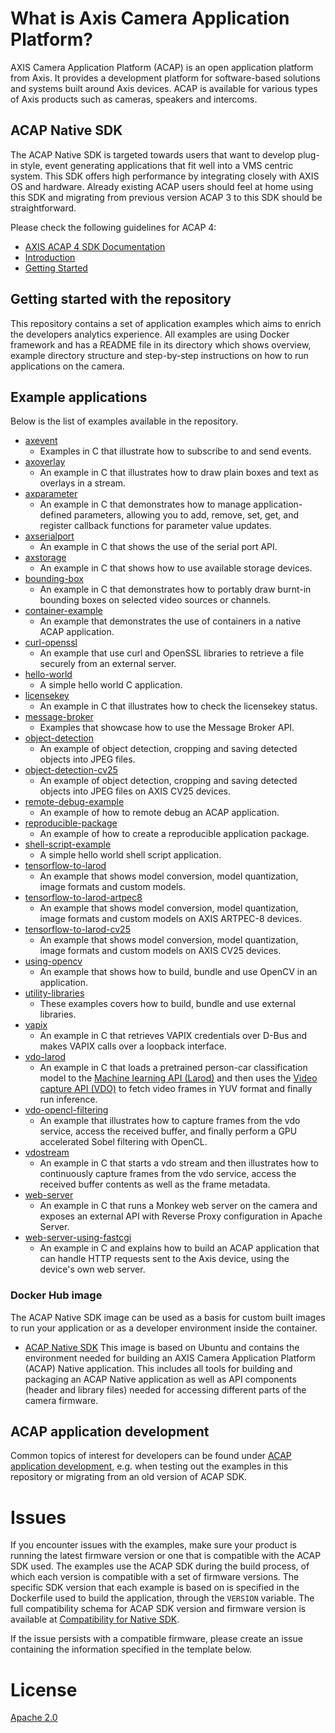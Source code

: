 # What is Axis Camera Application Platform?

AXIS Camera Application Platform (ACAP) is an open application platform from Axis. It provides a development platform for software-based solutions and systems built around Axis devices. ACAP is available for various types of Axis products such as cameras, speakers and intercoms.

## ACAP Native SDK

The ACAP Native SDK is targeted towards users that want to develop plug-in style, event generating applications that fit well into a VMS centric system. This SDK offers high performance by integrating closely with AXIS OS and hardware. Already existing ACAP users should feel at home using this SDK and migrating from previous version ACAP 3 to this SDK should be straightforward.

Please check the following guidelines for ACAP 4:

- [AXIS ACAP 4 SDK Documentation](https://axiscommunications.github.io/acap-documentation/)
- [Introduction](https://axiscommunications.github.io/acap-documentation/docs/introduction.html)
- [Getting Started](https://axiscommunications.github.io/acap-documentation/docs/get-started.html)

## Getting started with the repository

This repository contains a set of application examples which aims to enrich the developers analytics experience. All examples are using Docker framework and has a README file in its directory which shows overview, example directory structure and step-by-step instructions on how to run applications on the camera.

## Example applications

Below is the list of examples available in the repository.

- [axevent](./axevent/)
  - Examples in C that illustrate how to subscribe to and send events.
- [axoverlay](./axoverlay/)
  - An example in C that illustrates how to draw plain boxes and text as overlays in a stream.
- [axparameter](./axparameter/)
  - An example in C that demonstrates how to manage application-defined parameters, allowing you to add, remove, set, get, and register callback functions for parameter value updates.
- [axserialport](./axserialport/)
  - An example in C that shows the use of the serial port API.
- [axstorage](./axstorage/)
  - An example in C that shows how to use available storage devices.
- [bounding-box](./bounding-box/)
  - An example in C that demonstrates how to portably draw burnt-in bounding boxes on selected video sources or channels.
- [container-example](./container-example/)
  - An example that demonstrates the use of containers in a native ACAP application.
- [curl-openssl](./curl-openssl/)
  - An example that use curl and OpenSSL libraries to retrieve a file securely from an external server.
- [hello-world](./hello-world/)
  - A simple hello world C application.
- [licensekey](./licensekey/)
  - An example in C that illustrates how to check the licensekey status.
- [message-broker](./message-broker/)
  - Examples that showcase how to use the Message Broker API.
- [object-detection](./object-detection/)
  - An example of object detection, cropping and saving detected objects into JPEG files.
- [object-detection-cv25](./object-detection-cv25/)
  - An example of object detection, cropping and saving detected objects into JPEG files on AXIS CV25 devices.
- [remote-debug-example](./remote-debug-example/)
  - An example of how to remote debug an ACAP application.
- [reproducible-package](./reproducible-package/)
  - An example of how to create a reproducible application package.
- [shell-script-example](./shell-script-example)
  - A simple hello world shell script application.
- [tensorflow-to-larod](./tensorflow-to-larod/)
  - An example that shows model conversion, model quantization, image formats and custom models.
- [tensorflow-to-larod-artpec8](./tensorflow-to-larod-artpec8/)
  - An example that shows model conversion, model quantization, image formats and custom models on AXIS ARTPEC-8 devices.
- [tensorflow-to-larod-cv25](./tensorflow-to-larod-cv25/)
  - An example that shows model conversion, model quantization, image formats and custom models on AXIS CV25 devices.
- [using-opencv](./using-opencv/)
  - An example that shows how to build, bundle and use OpenCV in an application.
- [utility-libraries](./utility-libraries/)
  - These examples covers how to build, bundle and use external libraries.
  <!-- textlint-disable terminology -->
- [vapix](./vapix/)
  <!-- textlint-enable -->
  - An example in C that retrieves VAPIX credentials over D-Bus and makes VAPIX calls over a loopback interface.
- [vdo-larod](./vdo-larod/)
  - An example in C that loads a pretrained person-car classification model to the [Machine learning API (Larod)](https://axiscommunications.github.io/acap-documentation/docs/api/native-sdk-api.html#machine-learning-api-larod) and then uses the [Video capture API (VDO)](https://axiscommunications.github.io/acap-documentation/docs/api/native-sdk-api.html#video-capture-api-vdo) to fetch video frames in YUV format and finally run inference.
- [vdo-opencl-filtering](./vdo-opencl-filtering/)
  - An example that illustrates how to capture frames from the vdo service, access the received buffer, and finally perform a GPU accelerated Sobel filtering with OpenCL.
- [vdostream](./vdostream/)
  - An example in C that starts a vdo stream and then illustrates how to continuously capture frames from the vdo service, access the received buffer contents as well as the frame metadata.
- [web-server](./web-server/)
  - An example in C that runs a Monkey web server on the camera and exposes an external API with Reverse Proxy configuration in Apache Server.
- [web-server-using-fastcgi](./web-server-using-fastcgi/)
  - An example in C and explains how to build an ACAP application that can handle HTTP requests sent to the Axis device, using the device's own web server.

### Docker Hub image

The ACAP Native SDK image can be used as a basis for custom built images to run your application or as a developer environment inside the container.

- [ACAP Native SDK](https://hub.docker.com/r/axisecp/acap-native-sdk) This image is based on Ubuntu and contains the environment needed for building an AXIS Camera Application Platform (ACAP) Native application. This includes all tools for building and packaging an ACAP Native application as well as API components (header and library files) needed for accessing different parts of the camera firmware.

## ACAP application development

Common topics of interest for developers can be found under [ACAP application
development](./DEV.md), e.g. when testing out the examples in this repository
or migrating from an old version of ACAP SDK.

# Issues

If you encounter issues with the examples, make sure your product is running the latest firmware version or one that is compatible with the ACAP SDK used.
The examples use the ACAP SDK during the build process, of which each version is compatible with a set of firmware versions.
The specific SDK version that each example is based on is specified in the Dockerfile used to build the application, through the `VERSION` variable.
The full compatibility schema for ACAP SDK version and firmware version is available at [Compatibility for Native SDK](https://axiscommunications.github.io/acap-documentation/docs/api/native-sdk-api.html#compatibility).

If the issue persists with a compatible firmware, please create an issue containing the information specified in the template below.

# License

[Apache 2.0](LICENSE)
